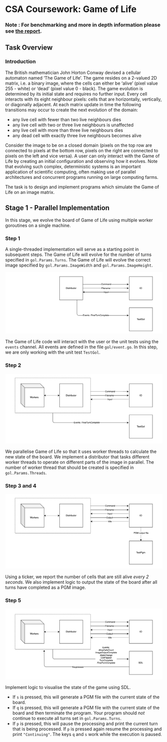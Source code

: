 # CSA Coursework: Game of Life

### **Note** : For benchmarking and more in depth information please see [the report](content/report.pdf).

## Task Overview

### Introduction

The British mathematician John Horton Conway devised a cellular automaton named ‘The Game of Life’. The game resides on a 2-valued 2D matrix, i.e. a binary image, where the cells can either be ‘alive’ (pixel value 255 - white) or ‘dead’ (pixel value 0 - black). The game evolution is determined by its initial state and requires no further input. Every cell interacts with its eight neighbour pixels: cells that are horizontally, vertically, or diagonally adjacent. At each matrix update in time the following transitions may occur to create the next evolution of the domain:

- any live cell with fewer than two live neighbours dies
- any live cell with two or three live neighbours is unaffected
- any live cell with more than three live neighbours dies
- any dead cell with exactly three live neighbours becomes alive

Consider the image to be on a closed domain (pixels on the top row are connected to pixels at the bottom row, pixels on the right are connected to pixels on the left and vice versa). A user can only interact with the Game of Life by creating an initial configuration and observing how it evolves. Note that evolving such complex, deterministic systems is an important application of scientific computing, often making use of parallel architectures and concurrent programs running on large computing farms.

The task is to design and implement programs which simulate the Game of Life on an image matrix.

## Stage 1 - Parallel Implementation

In this stage, we evolve the board of Game of Life using multiple worker goroutines on a single machine. 
### Step 1

A single-threaded implementation will serve as a starting point in subsequent steps. The Game of Life will evolve for the number of turns specified in `gol.Params.Turns`. The Game of Life will evolve the correct image specified by  `gol.Params.ImageWidth` and `gol.Params.ImageHeight`.

![Step 1](content/cw_diagrams-Parallel_1.png)

The Game of Life code will interact with the user or the unit tests using the `events` channel. All events are defined in the file `gol/event.go`. In this step, we are only working with the unit test `TestGol`.

### Step 2

![Step 2](content/cw_diagrams-Parallel_2.png)

We parallelise Game of Life so that it uses worker threads to calculate the new state of the board. We implement a distributor that tasks different worker threads to operate on different parts of the image in parallel. The number of worker thread that should be created is specified in `gol.Params.Threads`.

### Step 3 and 4 

![Step 4](content/cw_diagrams-Parallel_4.png)

Using a ticker, we report the number of cells that are still alive *every 2 seconds*. We also implement logic to output the state of the board after all turns have completed as a PGM image.

### Step 5

![Step 5](content/cw_diagrams-Parallel_5.png)

Implement logic to visualise the state of the game using SDL. 

- If `s` is pressed, this will generate a PGM file with the current state of the board.
- If `q` is pressed, this will generate a PGM file with the current state of the board and then terminate the program. Your program should *not* continue to execute all turns set in `gol.Params.Turns`.
- If `p` is pressed, this will pause the processing and print the current turn that is being processed. If `p` is pressed again resume the processing and print `"Continuing"`. The keys `q` and `s` work while the execution is paused.



